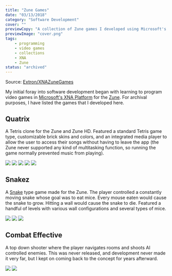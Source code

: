 ```yaml
---
title: "Zune Games"
date: "03/13/2018"
category: "Software Development"
cover: ""
previewCopy: "A collection of Zune games I developed using Microsoft's XNA framework"
previewImage: "cover.png"
tags:
    - programming
    - video games
    - collections
    - XNA
    - Zune
status: "archived"
---
```

Source: [Extron/XNAZuneGames](https://github.com/Extron/XNAZuneGames)

My initial foray into software development began with learning to program video games in [Microsoft's XNA Platform](https://msdn.microsoft.com/en-us/library/bb203894.aspx) for the [Zune](https://en.wikipedia.org/wiki/Zune). For archival purposes, I have listed the games that I developed here.

## Quatrix
A Tetris clone for the Zune and Zune HD.  Featured a standard Tetris game type, customizable brick skins and colors, and an integrated media player to allow the user to access their songs without having to leave the app (the Zune never supported any kind of multitasking function, so running the game normally prevented music from playing).

<image-carousel id="quatrix-hd-carousel">
    <img src="./quatrix-hd-1.png"/>
    <img src="./quatrix-hd-2.png"/>
    <img src="./quatrix-hd-3.png"/>
    <img src="./quatrix-hd-4.png"/>
    <img src="./quatrix-hd-5.png"/>
</image-carousel>

## Snakez
A [Snake](https://en.wikipedia.org/wiki/Snake_(video_game_genre)) type game made for the Zune. The player controlled a constantly moving snake whose goal was to eat mice. Every mouse eaten would cause the snake to grow. Hitting a wall would cause the snake to die. Featured a handful of levels with various wall configurations and several types of mice.

<image-carousel id="quatrix-hd-carousel">
    <img src="./snakez-1.png"/>
    <img src="./snakez-2.png"/>
    <img src="./snakez-3.png"/>
</image-carousel>

## Combat Effective
A top down shooter where the player navigates rooms and shoots AI controlled enemies. This was never released, and development never made it very far, but I kept on coming back to the concept for years afterward.

<image-carousel id="quatrix-hd-carousel">
    <img src="./tds-1.png"/>
    <img src="./tds-2.png"/>
</image-carousel>